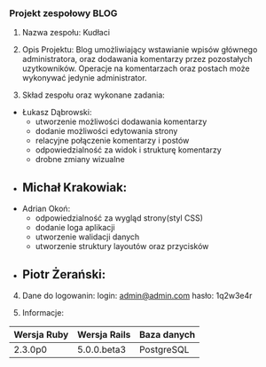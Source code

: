 ### Projekt zespołowy BLOG
1. Nazwa zespołu: Kudłaci

2. Opis Projektu:
    Blog umożliwiający wstawianie wpisów głównego administratora, oraz dodawania komentarzy przez pozostałych uzytkowników. Operacje na komentarzach oraz postach może wykonywać jedynie administrator.

3. Skład zespołu oraz wykonane zadania:
 - Łukasz Dąbrowski: 
   - utworzenie możliwości dodawania komentarzy
   - dodanie możliwości edytowania strony
   - relacyjne połączenie komentarzy i postów
   - odpowiedzialność za widok i strukturę komentarzy
   - drobne zmiany wizualne
 - Michał Krakowiak:
   - 
 - Adrian Okoń:
   - odpowiedzialność za wygląd strony(styl CSS)
   - dodanie loga aplikacji
   - utworzenie walidacji danych
   - utworzenie struktury layoutów oraz przycisków
 - Piotr Żerański:
   - 
   
4. Dane do logowanin:
    login: admin@admin.com
    hasło: 1q2w3e4r

5. Informacje:
 
|Wersja Ruby|Wersja Rails|Baza danych|
|---|---|---|
|2.3.0p0|5.0.0.beta3|PostgreSQL|